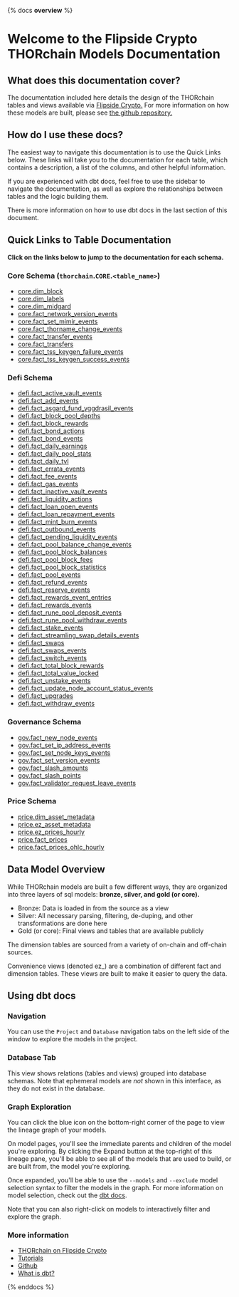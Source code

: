 {% docs __overview__ %}

# Welcome to the Flipside Crypto THORchain Models Documentation

## **What does this documentation cover?**

The documentation included here details the design of the THORchain
tables and views available via [Flipside Crypto.](https://flipsidecrypto.xyz/insights/dashboards/thorchain) For more information on how these models are built, please see [the github repository.](https://github.com/FlipsideCrypto/thorchain-models)

## **How do I use these docs?**

The easiest way to navigate this documentation is to use the Quick Links below. These links will take you to the documentation for each table, which contains a description, a list of the columns, and other helpful information.

If you are experienced with dbt docs, feel free to use the sidebar to navigate the documentation, as well as explore the relationships between tables and the logic building them.

There is more information on how to use dbt docs in the last section of this document.

## **Quick Links to Table Documentation**

**Click on the links below to jump to the documentation for each schema.**

### Core Schema (`thorchain`.`CORE`.`<table_name>`)

- [core.dim_block](#!/model/model.thorchain_models.core__dim_block)
- [core.dim_labels](#!/model/model.thorchain_models.core__dim_labels)
- [core.dim_midgard](#!/model/model.thorchain_models.core__dim_midgard)
- [core.fact_network_version_events](#!/model/model.thorchain_models.core__fact_network_version_events)
- [core.fact_set_mimir_events](#!/model/model.thorchain_models.core__fact_set_mimir_events)
- [core.fact_thorname_change_events](#!/model/model.thorchain_models.core__fact_thorname_change_events)
- [core.fact_transfer_events](#!/model/model.thorchain_models.core__fact_transfer_events)
- [core.fact_transfers](#!/model/model.thorchain_models.core__fact_transfers)
- [core.fact_tss_keygen_failure_events](#!/model/model.thorchain_models.core__fact_tss_keygen_failure_events)
- [core.fact_tss_keygen_success_events](#!/model/model.thorchain_models.core__fact_tss_keygen_success_events)

### Defi Schema

- [defi.fact_active_vault_events](#!/model/model.thorchain_models.defi__fact_active_vault_events)
- [defi.fact_add_events](#!/model/model.thorchain_models.defi__fact_add_events)
- [defi.fact_asgard_fund_yggdrasil_events](#!/model/model.thorchain_models.defi__fact_asgard_fund_yggdrasil_events)
- [defi.fact_block_pool_depths](#!/model/model.thorchain_models.defi__fact_block_pool_depths)
- [defi.fact_block_rewards](#!/model/model.thorchain_models.defi__fact_block_rewards)
- [defi.fact_bond_actions](#!/model/model.thorchain_models.defi__fact_bond_actions)
- [defi.fact_bond_events](#!/model/model.thorchain_models.defi__fact_bond_events)
- [defi.fact_daily_earnings](#!/model/model.thorchain_models.defi__fact_daily_earnings)
- [defi.fact_daily_pool_stats](#!/model/model.thorchain_models.defi__fact_daily_pool_stats)
- [defi.fact_daily_tvl](#!/model/model.thorchain_models.defi__fact_daily_tvl)
- [defi.fact_errata_events](#!/model/model.thorchain_models.defi__fact_errata_events)
- [defi.fact_fee_events](#!/model/model.thorchain_models.defi__fact_fee_events)
- [defi.fact_gas_events](#!/model/model.thorchain_models.defi__fact_gas_events)
- [defi.fact_inactive_vault_events](#!/model/model.thorchain_models.defi__fact_inactive_vault_events)
- [defi.fact_liquidity_actions](#!/model/model.thorchain_models.defi__fact_liquidity_actions)
- [defi.fact_loan_open_events](#!/model/model.thorchain_models.defi__fact_loan_open_events)
- [defi.fact_loan_repayment_events](#!/model/model.thorchain_models.defi__fact_loan_repayment_events)
- [defi.fact_mint_burn_events](#!/model/model.thorchain_models.defi__fact_mint_burn_events)
- [defi.fact_outbound_events](#!/model/model.thorchain_models.defi__fact_outbound_events)
- [defi.fact_pending_liquidity_events](#!/model/model.thorchain_models.defi__fact_pending_liquidity_events)
- [defi.fact_pool_balance_change_events](#!/model/model.thorchain_models.defi__fact_pool_balance_change_events)
- [defi.fact_pool_block_balances](#!/model/model.thorchain_models.defi__fact_pool_block_balances)
- [defi.fact_pool_block_fees](#!/model/model.thorchain_models.defi__fact_pool_block_fees)
- [defi.fact_pool_block_statistics](#!/model/model.thorchain_models.defi__fact_pool_block_statistics)
- [defi.fact_pool_events](#!/model/model.thorchain_models.defi__fact_pool_events)
- [defi.fact_refund_events](#!/model/model.thorchain_models.defi__fact_refund_events)
- [defi.fact_reserve_events](#!/model/model.thorchain_models.defi__fact_reserve_events)
- [defi.fact_rewards_event_entries](#!/model/model.thorchain_models.defi__fact_rewards_event_entries)
- [defi.fact_rewards_events](#!/model/model.thorchain_models.defi__fact_rewards_events)
- [defi.fact_rune_pool_deposit_events](#!/model/model.thorchain_models.defi__fact_rune_pool_deposit_events)
- [defi.fact_rune_pool_withdraw_events](#!/model/model.thorchain_models.defi__fact_rune_pool_withdraw_events)
- [defi.fact_stake_events](#!/model/model.thorchain_models.defi__fact_stake_events)
- [defi.fact_streamling_swap_details_events](#!/model/model.thorchain_models.defi__fact_streamling_swap_details_events)
- [defi.fact_swaps](#!/model/model.thorchain_models.defi__fact_swaps)
- [defi.fact_swaps_events](#!/model/model.thorchain_models.defi__fact_swaps_events)
- [defi.fact_switch_events](#!/model/model.thorchain_models.defi__fact_switch_events)
- [defi.fact_total_block_rewards](#!/model/model.thorchain_models.defi__fact_total_block_rewards)
- [defi.fact_total_value_locked](#!/model/model.thorchain_models.defi__fact_total_value_locked)
- [defi.fact_unstake_events](#!/model/model.thorchain_models.defi__fact_unstake_events)
- [defi.fact_update_node_account_status_events](#!/model/model.thorchain_models.defi__fact_update_node_account_status_events)
- [defi.fact_upgrades](#!/model/model.thorchain_models.defi__fact_upgrades)
- [defi.fact_withdraw_events](#!/model/model.thorchain_models.defi__fact_withdraw_events)

### Governance Schema

- [gov.fact_new_node_events](#!/model/model.thorchain_models.gov__fact_new_node_events)
- [gov.fact_set_ip_address_events](#!/model/model.thorchain_models.gov__fact_set_ip_address_events)
- [gov.fact_set_node_keys_events](#!/model/model.thorchain_models.gov__fact_set_node_keys_events)
- [gov.fact_set_version_events](#!/model/model.thorchain_models.gov__fact_set_version_events)
- [gov.fact_slash_amounts](#!/model/model.thorchain_models.gov__fact_slash_amounts)
- [gov.fact_slash_points](#!/model/model.thorchain_models.gov__fact_slash_points)
- [gov.fact_validator_request_leave_events](#!/model/model.thorchain_models.gov__fact_validator_request_leave_events)

### Price Schema

- [price.dim_asset_metadata](#!/model/model.thorchain_models.price__dim_asset_metadata)
- [price.ez_asset_metadata](#!/model/model.thorchain_models.price__ez_asset_metadata)
- [price.ez_prices_hourly](#!/model/model.thorchain_models.price__ez_prices_hourly)
- [price.fact_prices](#!/model/model.thorchain_models.price__fact_prices)
- [price.fact_prices_ohlc_hourly](#!/model/model.thorchain_models.price__fact_prices_ohlc_hourly)

## **Data Model Overview**

While THORchain models are built a few different ways, they are organized into three layers of sql models: **bronze, silver, and gold (or core).**

- Bronze: Data is loaded in from the source as a view
- Silver: All necessary parsing, filtering, de-duping, and other transformations are done here
- Gold (or core): Final views and tables that are available publicly

The dimension tables are sourced from a variety of on-chain and off-chain sources.

Convenience views (denoted ez\_) are a combination of different fact and dimension tables. These views are built to make it easier to query the data.

## **Using dbt docs**

### Navigation

You can use the `Project` and `Database` navigation tabs on the left side of the window to explore the models in the project.

### Database Tab

This view shows relations (tables and views) grouped into database schemas. Note that ephemeral models are _not_ shown in this interface, as they do not exist in the database.

### Graph Exploration

You can click the blue icon on the bottom-right corner of the page to view the lineage graph of your models.

On model pages, you'll see the immediate parents and children of the model you're exploring. By clicking the Expand button at the top-right of this lineage pane, you'll be able to see all of the models that are used to build, or are built from, the model you're exploring.

Once expanded, you'll be able to use the `--models` and `--exclude` model selection syntax to filter the models in the graph. For more information on model selection, check out the [dbt docs](https://docs.getdbt.com/docs/model-selection-syntax).

Note that you can also right-click on models to interactively filter and explore the graph.

### **More information**

- [THORchain on Flipside Crypto](https://flipsidecrypto.xyz/insights/dashboards/thorchain)
- [Tutorials](https://docs.flipsidecrypto.com/our-data/tutorials)
- [Github](https://github.com/FlipsideCrypto/thorchain-models)
- [What is dbt?](https://docs.getdbt.com/docs/introduction)

{% enddocs %}